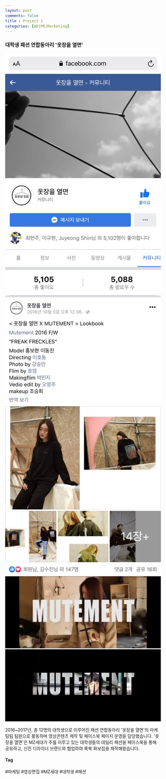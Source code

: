 ```yaml
---
layout: post
comments: false
title : Project 1
categories: [AD|PR|Marketing]
---
```


### 대학생 패션 연합동아리 '옷장을 열면'

![옷장을열면](/img/marketing1.jpg)
![옷장을열면](/img/marketing2.jpg)
![옷장을열면](/img/marketing3.jpg)
![옷장을열면](/img/marketing5.jpg)

2016~2017년, 총 12명의 대학생으로 이루어진 패션 연합동아리 '옷장을 열면'의 마케팅팀 팀원으로 활동하며 영상콘텐츠 제작 및 페이스북 페이지 운영을 담당했습니다.
'옷장을 열면'은 MZ세대가 주를 이루고 있는 대학생들의 데일리 패션을 페이스북을 통해 공유하고, 신진 디자이너 브랜드와 협업하여 룩북 화보집을 제작해왔습니다.

#### Tag
#마케팅
#영상편집
#MZ세대
#대학생
#패션